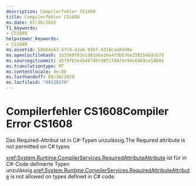 ```yaml
---
description: Compilerfehler CS1608
title: Compilerfehler CS1608
ms.date: 07/20/2015
f1_keywords:
- CS1608
helpviewer_keywords:
- CS1608
ms.assetid: 58b64e63-57c8-42a6-93bf-4316caa84d8e
ms.openlocfilehash: 1b3360f63ccd81b6a26e4fdb576e258354ddcb7d
ms.sourcegitcommit: d579fb5e4b46745fd0f1f8874c94c6469ce58604
ms.translationtype: MT
ms.contentlocale: de-DE
ms.lasthandoff: 08/30/2020
ms.locfileid: "89129270"
---
```

# <a name="compiler-error-cs1608"></a><span data-ttu-id="62717-103">Compilerfehler CS1608</span><span class="sxs-lookup"><span data-stu-id="62717-103">Compiler Error CS1608</span></span>
<span data-ttu-id="62717-104">Das Required-Attribut ist in C#-Typen unzulässig.</span><span class="sxs-lookup"><span data-stu-id="62717-104">The Required attribute is not permitted on C# types</span></span>  
  
 <span data-ttu-id="62717-105"><xref:System.Runtime.CompilerServices.RequiredAttributeAttribute> ist für in C#-Code definierte Typen unzulässig.</span><span class="sxs-lookup"><span data-stu-id="62717-105"><xref:System.Runtime.CompilerServices.RequiredAttributeAttribute> is not allowed on types defined in C# code.</span></span>
